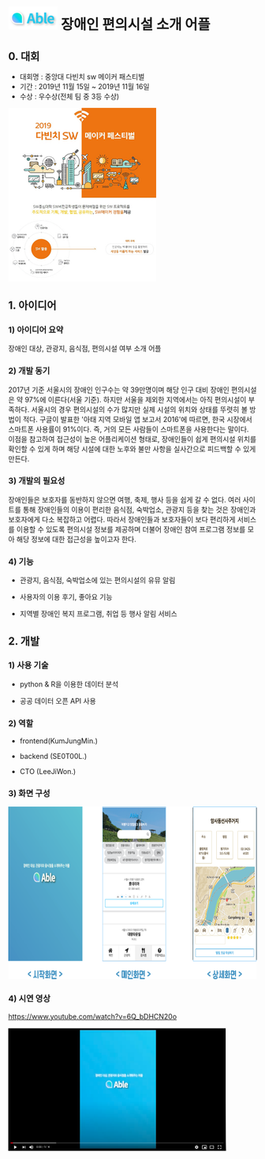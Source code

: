 # <img src="./최종/로고.png" width="100"> 장애인 편의시설 소개 어플


## 0. 대회
- 대회명 : 중앙대 다빈치 sw 메이커 패스티벌
- 기간 : 2019년 11월 15일 ~ 2019년 11월 16일
- 수상 : 우수상(전체 팀 중 3등 수상)
<img src="./최종/poster.jpg" width="300">


## 1. 아이디어
### 1) 아이디어 요약
장애인 대상, 관광지, 음식점, 편의시설 여부 소개 어플

### 2) 개발 동기
2017년 기준 서울시의 장애인 인구수는 약 39만명이며 해당 인구 대비 장애인 편의시설은 약 97%에 이른다(서울 기준). 하지만 서울을 제외한 지역에서는 아직 편의시설이 부족하다. 서울시의 경우 편의시설의 수가 많지만 실제 시설의 위치와 상태를 뚜렷히 볼 방법이 적다. 구글이 발표한 '아태 지역 모바일 앱 보고서 2016'에 따르면, 한국 시장에서 스마트폰 사용률이 91%이다. 즉, 거의 모든 사람들이 스마트폰을 사용한다는 말이다.
이점을 참고하여 접근성이 높은 어플리케이션 형태로, 장애인들이 쉽게 편의시설 위치를 확인할 수 있게 하며 해당 시설에 대한 노후와 불만 사항을 실사간으로 피드백할 수 있게 만든다.


### 3) 개발의 필요성
장애인들은 보호자를 동반하지 않으면 여행, 축제, 행사 등을 쉽게 갈 수 없다. 여러 사이트를 통해 장애인들의 이용이 편리한 음식점, 숙박업소, 관광지 등을 찾는 것은 장애인과 보호자에게 다소 복잡하고 어렵다. 따라서 장애인들과 보호자들이 보다 편리하게 서비스를 이용할 수 있도록 편의시설 정보를 제공하며 더불어 장애인 참여 프로그램 정보를 모아 해당 정보에 대한 접근성을 높이고자 한다.

### 4) 기능
- 관광지, 음식점, 숙박업소에 있는 편의시설의 유뮤 알림

- 사용자의 이용 후기, 좋아요 기능

- 지역별 장애인 복지 프로그램, 취업 등 행사 알림 서비스



## 2. 개발
### 1) 사용 기술
- python & R을 이용한 데이터 분석

- 공공 데이터 오픈 API 사용

### 2) 역할
- frontend(KumJungMin.)

- backend (SE0T00L.)

- CTO (LeeJiWon.)

### 3) 화면 구성
<img src="./최종/main.png" height="350">


### 4) 시연 영상
https://www.youtube.com/watch?v=6Q_bDHCN20o

<img src="./최종/qt.png" height="250"> 
